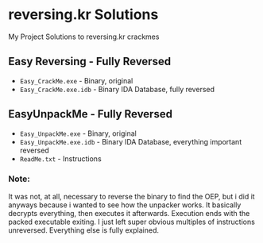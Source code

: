 # reversing.kr Solutions
My Project Solutions to reversing.kr crackmes

## Easy Reversing - Fully Reversed
- `Easy_CrackMe.exe`      - Binary, original
- `Easy_CrackMe.exe.idb`  - Binary IDA Database, fully reversed

## EasyUnpackMe - Fully Reversed
- `Easy_UnpackMe.exe`     - Binary, original
- `Easy_UnpackMe.exe.idb` - Binary IDA Database, everything important reversed
- `ReadMe.txt`            - Instructions

### Note:
It was not, at all, necessary to reverse the binary to find the OEP, but i did it anyways because i wanted to see how the unpacker works.
It basically decrypts everything, then executes it afterwards. Execution ends with the packed executable exiting.
I just left super obvious multiples of instructions unreversed. Everything else is fully explained.
